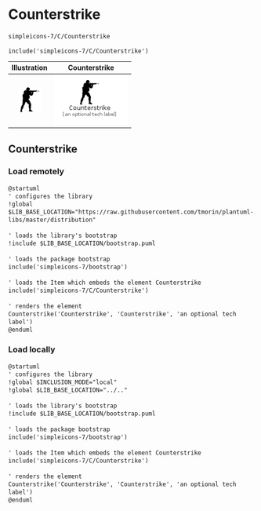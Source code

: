 # Counterstrike


```text
simpleicons-7/C/Counterstrike
```

```text
include('simpleicons-7/C/Counterstrike')
```



| Illustration | Counterstrike |
| :---: | :---: |
| ![illustration for Illustration](../../simpleicons-7/C/Counterstrike.png) | ![illustration for Counterstrike](../../simpleicons-7/C/Counterstrike.Local.png) |




## Counterstrike

### Load remotely
```plantuml
@startuml
' configures the library
!global $LIB_BASE_LOCATION="https://raw.githubusercontent.com/tmorin/plantuml-libs/master/distribution"

' loads the library's bootstrap
!include $LIB_BASE_LOCATION/bootstrap.puml

' loads the package bootstrap
include('simpleicons-7/bootstrap')

' loads the Item which embeds the element Counterstrike
include('simpleicons-7/C/Counterstrike')

' renders the element
Counterstrike('Counterstrike', 'Counterstrike', 'an optional tech label')
@enduml
```

### Load locally
```plantuml
@startuml
' configures the library
!global $INCLUSION_MODE="local"
!global $LIB_BASE_LOCATION="../.."

' loads the library's bootstrap
!include $LIB_BASE_LOCATION/bootstrap.puml

' loads the package bootstrap
include('simpleicons-7/bootstrap')

' loads the Item which embeds the element Counterstrike
include('simpleicons-7/C/Counterstrike')

' renders the element
Counterstrike('Counterstrike', 'Counterstrike', 'an optional tech label')
@enduml
```

